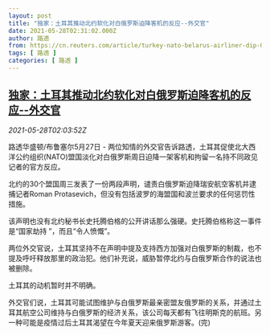 ```yaml
---
layout: post
title: "独家：土耳其推动北约软化对白俄罗斯迫降客机的反应--外交官"
date: 2021-05-28T02:31:02.000Z
author: 路透
from: https://cn.reuters.com/article/turkey-nato-belarus-airliner-dip-0528-idCNKCS2D905E
tags: [ 路透 ]
categories: [ 路透 ]
---
```

<!--1622169062000-->
[独家：土耳其推动北约软化对白俄罗斯迫降客机的反应--外交官](https://cn.reuters.com/article/turkey-nato-belarus-airliner-dip-0528-idCNKCS2D905E)
------

<div>
<div><i>2021-05-28T02:03:52Z</i></div><p>路透华盛顿/布鲁塞尔5月27日 - 两位知情的外交官告诉路透，土耳其促使北大西洋公约组织(NATO)盟国淡化对白俄罗斯周日迫降一架客机和拘留一名持不同政见记者的官方反应。</p><p>北约的30个盟国周三发表了一份两段声明，谴责白俄罗斯迫降瑞安航空客机并逮捕记者Roman Protasevich，但没有包括波罗的海盟国和波兰要求的任何惩罚性措施。</p><p>该声明也没有北约秘书长史托腾伯格的公开讲话那么强硬。史托腾伯格称这一事件是“国家劫持 ”，而且“令人愤慨”。</p><p>两位外交官说，土耳其坚持不在声明中提及支持西方加强对白俄罗斯的制裁，也不提及呼吁释放那里的政治犯。他们补充说，威胁暂停北约与白俄罗斯合作的说法也被删除。</p><p>土耳其的动机暂时并不明确。</p><p>外交官们说，土耳其可能试图维护与白俄罗斯最亲密盟友俄罗斯的关系，并通过土耳其航空公司维持与白俄罗斯的经济关系，该公司每天都有飞往明斯克的航班。另一种可能是疫情过后土耳其渴望在今年夏天迎来俄罗斯游客。(完)</p>
</div>
